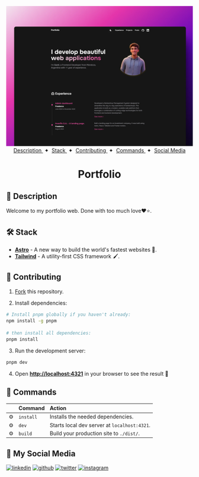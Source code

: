 <a href="https://santiago-federici-portfolio.vercel.app/" target="_blank" align="center">
 <img src="/public/readme.webp" />
</a>

<div align="center">
    <a href="#-description" target="_blank">
        Description
    </a>
    <span>&nbsp;✦&nbsp;</span>
    <a href="#-stack" target="_blank">
        Stack
    </a>
    <span>&nbsp;✦&nbsp;</span>
    <a href="#-contributing" target="_blank">
        Contributing
    </a>
    <span>&nbsp;✦&nbsp;</span>
    <a href="#-commands" target="_blank">
        Commands
    </a>
    <span>&nbsp;✦&nbsp;</span>
    <a href="#-social-media" target="_blank">
        Social Media
    </a>
</div>

<h1 align="center">
  Portfolio
</h1>

<div id="-description"></div>

## 📝 Description

Welcome to my portfolio web. Done with too much love❤️⭐.

<div id="-stack"></div>

## 🛠️ Stack

- [**Astro**](https://astro.build/) - A new way to build the world's fastest websites 🚀.
- [**Tailwind**](https://tailwindcss.com/) - A utility-first CSS framework 🖌️.

<div id="-getting-started"></div>

## 🤝 Contributing

1. [Fork](https://github.com/santiago-federici/portfolio.git/fork) this repository.

2. Install dependencies:

```bash
# Install pnpm globally if you haven't already:
npm install -g pnpm

# then install all dependencies:
pnpm install
```

3. Run the development server:

```bash
pnpm dev
```

4. Open [**http://localhost:4321**](http://localhost:4321/) in your browser to see the result 🚀

<div id="-commands"></div>

## 🧞 Commands

|     | Command   | Action                                       |
| :-- | :-------- | :------------------------------------------- |
| ⚙️  | `install` | Installs the needed dependencies.            |
| ⚙️  | `dev`     | Starts local dev server at `localhost:4321`. |
| ⚙️  | `build`   | Build your production site to `./dist/`.     |

<div id="-social-media"></div>

## 📲 My Social Media

[![linkedin](https://img.shields.io/badge/linkedin-0077B5?style=for-the-badge&logo=linkedin&logoColor=white)](https://www.linkedin.com/in/santiago-federici/)
[![github](https://img.shields.io/badge/github-181717?style=for-the-badge&logo=github&logoColor=white)](https://github.com/santiago-federici)
[![twitter](https://img.shields.io/badge/twitter-1DA1F2?style=for-the-badge&logo=twitter&logoColor=white)](https://twitter.com/Santi_Federici)
[![instagram](https://img.shields.io/badge/instagram-E4405F?style=for-the-badge&logo=instagram&logoColor=white)](https://www.instagram.com/santi_federici)
